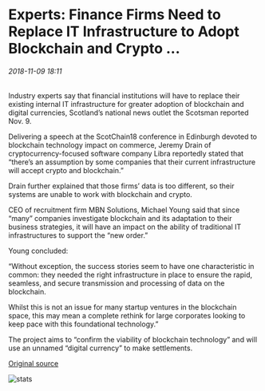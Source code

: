 # Experts: Finance Firms Need to Replace IT Infrastructure to Adopt Blockchain and Crypto ...

###### 2018-11-09 18:11

Industry experts say that financial institutions will have to replace their existing internal IT infrastructure for greater adoption of blockchain and digital currencies, Scotland’s national news outlet the Scotsman reported Nov. 9.

Delivering a speech at the ScotChain18 conference in Edinburgh devoted to blockchain technology impact on commerce, Jeremy Drain of cryptocurrency-focused software company Libra reportedly stated that “there’s an assumption by some companies that their current infrastructure will accept crypto and blockchain.”

Drain further explained that those firms’ data is too different, so their systems are unable to work with blockchain and crypto.

CEO of recruitment firm MBN Solutions, Michael Young said that since “many” companies investigate blockchain and its adaptation to their business strategies, it will have an impact on the ability of traditional IT infrastructures to support the “new order.”

Young concluded:

“Without exception, the success stories seem to have one characteristic in common: they needed the right infrastructure in place to ensure the rapid, seamless, and secure transmission and processing of data on the blockchain.

Whilst this is not an issue for many startup ventures in the blockchain space, this may mean a complete rethink for large corporates looking to keep pace with this foundational technology.”

The project aims to “confirm the viability of blockchain technology” and will use an unnamed “digital currency” to make settlements.

[Original source](https://cointelegraph.com/news/experts-finance-firms-need-to-replace-it-infrastructure-to-adopt-blockchain-and-crypto)

![stats](https://c.statcounter.com/11760860/0/a89fa40b/1/ "stats")